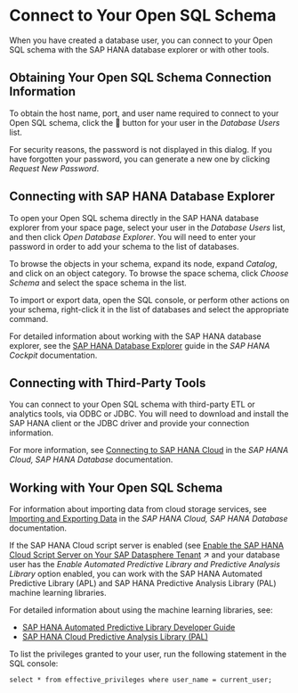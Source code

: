 <!-- loiob78ad208f8c4494489aabf97284679b6 -->

<link rel="stylesheet" type="text/css" href="../../css/sap-icons.css"/>

# Connect to Your Open SQL Schema

When you have created a database user, you can connect to your Open SQL schema with the SAP HANA database explorer or with other tools.



<a name="loiob78ad208f8c4494489aabf97284679b6__section_efv_nx1_btb"/>

## Obtaining Your Open SQL Schema Connection Information

To obtain the host name, port, and user name required to connect to your Open SQL schema, click the <span class="FPA-icons"></span> button for your user in the *Database Users* list.

For security reasons, the password is not displayed in this dialog. If you have forgotten your password, you can generate a new one by clicking *Request New Password*.



<a name="loiob78ad208f8c4494489aabf97284679b6__section_qqg_nx1_btb"/>

## Connecting with SAP HANA Database Explorer

To open your Open SQL schema directly in the SAP HANA database explorer from your space page, select your user in the *Database Users* list, and then click *Open Database Explorer*. You will need to enter your password in order to add your schema to the list of databases.

To browse the objects in your schema, expand its node, expand *Catalog*, and click on an object category. To browse the space schema, click *Choose Schema* and select the space schema in the list.

To import or export data, open the SQL console, or perform other actions on your schema, right-click it in the list of databases and select the appropriate command.

For detailed information about working with the SAP HANA database explorer, see the [SAP HANA Database Explorer](https://help.sap.com/docs/SAP_HANA_COCKPIT/e8d0ddfb84094942a9f90288cd6c05d3/7fa981c8f1b44196b243faeb4afb5793.html) guide in the *SAP HANA Cockpit* documentation.



<a name="loiob78ad208f8c4494489aabf97284679b6__section_tpz_px1_btb"/>

## Connecting with Third-Party Tools

You can connect to your Open SQL schema with third-party ETL or analytics tools, via ODBC or JDBC. You will need to download and install the SAP HANA client or the JDBC driver and provide your connection information.

For more information, see [Connecting to SAP HANA Cloud](https://help.sap.com/viewer/db19c7071e5f4101837e23f06e576495/latest/en-US/fc071cc431624642bfc09450fd84ca7e.html) in the *SAP HANA Cloud, SAP HANA Database* documentation.



<a name="loiob78ad208f8c4494489aabf97284679b6__section_kyr_k4p_btb"/>

## Working with Your Open SQL Schema

For information about importing data from cloud storage services, see [Importing and Exporting Data](https://help.sap.com/viewer/f9c5015e72e04fffa14d7d4f7267d897/latest/en-US/261937915fa5438ca545b8278b2979b7.html) in the *SAP HANA Cloud, SAP HANA Database* documentation.

If the SAP HANA Cloud script server is enabled \(see [Enable the SAP HANA Cloud Script Server on Your SAP Datasphere Tenant](https://help.sap.com/viewer/935116dd7c324355803d4b85809cec97/internal/en-US/287194276a7d4d778ec98fdde5f61335.html "You can enable the SAP HANA Cloud script server on your SAP Datasphere tenant to access the SAP HANA Automated Predictive Library (APL) and SAP HANA Predictive Analysis Library (PAL) machine learning libraries.") :arrow_upper_right: and your database user has the *Enable Automated Predictive Library and Predictive Analysis Library* option enabled, you can work with the SAP HANA Automated Predictive Library \(APL\) and SAP HANA Predictive Analysis Library \(PAL\) machine learning libraries.

For detailed information about using the machine learning libraries, see:

-   [SAP HANA Automated Predictive Library Developer Guide](https://help.sap.com/viewer/7223667230cb471ea916200712a9c682/2101/en-US)
-   [SAP HANA Cloud Predictive Analysis Library \(PAL\)](https://help.sap.com/viewer/319d36de4fd64ac3afbf91b1fb3ce8de/2020_03_QRC/en-US/c9eeed704f3f4ec39441434db8a874ad.html)

To list the privileges granted to your user, run the following statement in the SQL console:

```
select * from effective_privileges where user_name = current_user;
```

